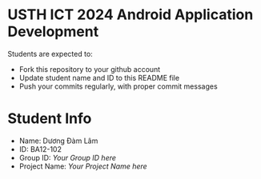 USTH ICT 2024 Android Application Development
=====================================================

Students are expected to:

* Fork this repository to your github account
* Update student name and ID to this README file
* Push your commits regularly, with proper commit messages

Student Info
=======================

* Name: Dương Đàm Lâm 
* ID: BA12-102
* Group ID: *Your Group ID here*
* Project Name: *Your Project Name here*
